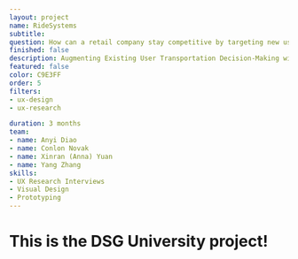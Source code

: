 ```yaml
---
layout: project
name: RideSystems
subtitle: 
question: How can a retail company stay competitive by targeting new user personas?
finished: false
description: Augmenting Existing User Transportation Decision-Making with CMU Shuttle Information 
featured: false
color: C9E3FF
order: 5
filters:
- ux-design
- ux-research

duration: 3 months
team:
- name: Anyi Diao
- name: Conlon Novak
- name: Xinran (Anna) Yuan
- name: Yang Zhang
skills:
- UX Research Interviews
- Visual Design
- Prototyping
---
```


<h1>This is the DSG University project!</h1>